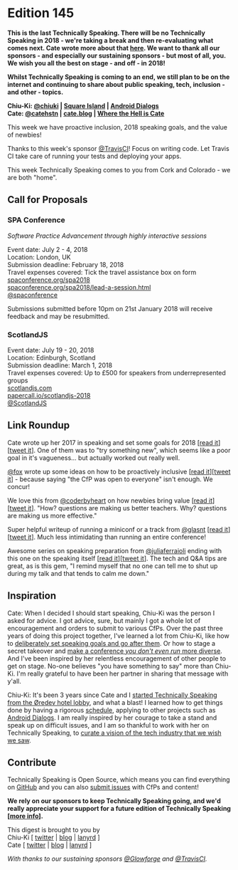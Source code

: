 # Edition 145

**This is the last Technically Speaking. There will be no Technically Speaking in 2018 - we're taking a break and then re-evaluating what comes next. Cate wrote more about that [here](https://cate.blog/2017/11/02/no-technically-speaking-in-2018/). We want to thank all our sponsors - and especially our sustaining sponsors - but most of all, you. We wish you all the best on stage - and off - in 2018!**

**Whilst Technically Speaking is coming to an end, we still plan to be on the internet and continuing to share about public speaking, tech, inclusion - and other - topics.**

**Chiu-Ki: [@chiuki](http://twitter.com/chiuki) | [Square Island](http://blog.sqisland.com) | [Android Dialogs](https://www.youtube.com/AndroidDialogs)   
Cate: [@catehstn](http://twitter.com/catehstn) | [cate.blog](http://cate.blog) | [Where the Hell is Cate](http://wherethehelliscate.com)**

This week we have proactive inclusion, 2018 speaking goals, and the value of newbies!

Thanks to this week's sponsor [@TravisCI](http://twitter.com/travisci)! Focus on writing code. Let Travis CI take care of running your tests and deploying your apps.

This week Technically Speaking comes to you from Cork and Colorado - we are both "home".


## Call for Proposals

### SPA Conference
*Software Practice Advancement through highly interactive sessions*

Event date: July 2 - 4, 2018  
Location: London, UK  
Submission deadline: February 18, 2018  
Travel expenses covered: Tick the travel assistance box on form  
[spaconference.org/spa2018](https://www.spaconference.org/spa2018/)  
[spaconference.org/spa2018/lead-a-session.html](https://www.spaconference.org/spa2018/lead-a-session.html)  
[@spaconference](https://twitter.com/spaconference)

Submissions submitted before 10pm on 21st January 2018 will receive feedback and may be resubmitted.

### ScotlandJS

Event date: July 19 - 20, 2018  
Location: Edinburgh, Scotland  
Submission deadline: March 1, 2018  
Travel expenses covered: Up to £500 for speakers from underrepresented groups  
[scotlandjs.com](scotlandjs.com)  
[papercall.io/scotlandjs-2018](https://www.papercall.io/scotlandjs-2018)  
[@ScotlandJS](https://twitter.com/ScotlandJS)


## Link Roundup

Cate wrote up her 2017 in speaking and set some goals for 2018 [[read it](https://cate.blog/2017/12/19/2017-in-speaking-and-2018-speaking-goals/)][[tweet it](https://twitter.com/home?status=2017%20in%20speaking%20%26%202018%20speaking%20goals%20by%20%40catehstn%20https%3A//cate.blog/2017/12/19/2017-in-speaking-and-2018-speaking-goals/%20via%20%40techspeakdigest)]. One of them was to "try something new", which seems like a poor goal in it's vagueness... but actually worked out really well.

[@fox](http://twitter.com/fox) wrote up some ideas on how to be proactively inclusive [[read it](https://medium.com/@fox/inclusion-has-to-be-proactive-b01a37f85148)][[tweet it](https://twitter.com/home?status=Inclusion%20has%20to%20be%20proactive%20by%20%40fox%20https%3A//medium.com/%40fox/inclusion-has-to-be-proactive-b01a37f85148%20via%20%40techspeakdigest)] - because saying "the CfP was open to everyone" isn't enough. We concur!

We love this from [@coderbyheart](http://twitter.com/coderbyheart) on how newbies bring value [[read it](https://coderbyheart.com/bring-your-inexperience-to-a-conference/)][[tweet it](https://twitter.com/home?status=Bring%20your%20inexperience%20to%20a%20conferenc%20by%20%40coderbyheart%20https%3A//coderbyheart.com/bring-your-inexperience-to-a-conference/%20via%20%40techspeakdigest)]. "How? questions are making us better teachers. Why? questions are making us more effective."

Super helpful writeup of running a miniconf or a track from [@glasnt](http://twitter.com/glasnt) [[read it](http://glasnt.com/blog/2017/11/20/on-miniconfs-and-specialist-tracks.html)][[tweet it](https://twitter.com/home?status=On%20Miniconfs%20and%20Specialist%20Tracks%20by%20%40glasnt%20http%3A//glasnt.com/blog/2017/11/20/on-miniconfs-and-specialist-tracks.html%20via%20%40techspeakdigest)]. Much less intimidating than running an entire conference!

Awesome series on speaking preparation from [@juliaferraioli](http://twitter.com/juliaferraioli) ending with this one on the speaking itself [[read it](https://blog.juliaferraioli.com/2017/10/preparing-talk-presenting.html)][[tweet it](https://twitter.com/home?status=Preparing%20a%20talk%3A%20presenting%20by%20%40juliaferraioli%20https%3A//blog.juliaferraioli.com/2017/10/preparing-talk-presenting.html%20via%20%40techspeakdigest)]. The tech and Q&A tips are great, as is this gem, "I remind myself that no one can tell me to shut up during my talk and that tends to calm me down."

## Inspiration

Cate: When I decided I should start speaking, Chiu-Ki was the person I asked for advice. I got advice, sure, but mainly I got a whole lot of encouragement and orders to submit to various CfPs. Over the past three years of doing this project together, I've learned a lot from Chiu-Ki, like how to [deliberately set speaking goals and go after them](http://blog.sqisland.com/2015/10/how-i-prepared-my-keynote.html). Or how to stage a secret takeover and [make a conference *you don't even run* more diverse](http://blog.sqisland.com/2015/08/droidcon-nyc-22-percent-female-speakers.html). And I've been inspired by her relentless encouragement of other people to get on stage. No-one believes "you have something to say" more than Chiu-Ki. I'm really grateful to have been her partner in sharing that message with y'all.   

Chiu-Ki: It's been 3 years since Cate and I [started Technically Speaking from the Øredev hotel lobby](http://blog.sqisland.com/2014/11/oredev.html), and what a blast! I learned how to get things done by having a rigorous [schedule](https://cate.blog/2014/04/25/5-strategies-for-making-progress-on-side-projects/), applying to other projects such as [Android Dialogs](https://www.youtube.com/AndroidDialogs). I am really inspired by her courage to take a stand and speak up on difficult issues, and I am so thankful to work with her on Technically Speaking, to
[curate a vision of the tech industry that we wish we saw](https://x.design.blog/2017/05/04/the-not-so-secret-feminist-agenda/).

## Contribute

Technically Speaking is Open Source, which means you can find everything on [GitHub](https://github.com/catehstn/technically-speaking/) and you can also [submit issues](https://github.com/catehstn/technically-speaking/issues/new) with CfPs and content!

**We rely on our sponsors to keep Technically Speaking going, and we'd really appreciate your support for a future edition of Technically Speaking [[more info](http://www.techspeak.email/sponsorship/)].**  


This digest is brought to you by  
Chiu-Ki [ [twitter](https://twitter.com/chiuki) | [blog](http://blog.sqisland.com/) | [lanyrd](http://lanyrd.com/profile/chiuki/) ]  
Cate [ [twitter](https://twitter.com/catehstn) | [blog](http://www.cate.blog/) | [lanyrd](http://lanyrd.com/profile/catehstn/) ]

*With thanks to our sustaining sponsors [@Glowforge](http://twitter.com/glowforge) and [@TravisCI](http://twitter.com/travisci).*
